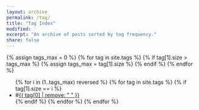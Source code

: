 ```yaml
---
layout: archive
permalink: /tag/
title: "Tag Index"
modified:
excerpt: "An archive of posts sorted by tag frequency."
share: false
---
```


{% assign tags_max = 0 %}
{% for tag in site.tags %}
  {% if tag[1].size > tags_max %}
    {% assign tags_max = tag[1].size %}
  {% endif %}
{% endfor %}

<ul class="tag__list">
{% for i in (1..tags_max) reversed %}
  {% for tag in site.tags %}
    {% if tag[1].size == i %}
    <li>#<a href="{{ site.url }}/tag/{{ tag[0] | replace:' ','-' | downcase }}/" class="tag__item">{{ tag[0] | remove: " " }}</a></li>
    {% endif %}
  {% endfor %}
{% endfor %}
</ul>
